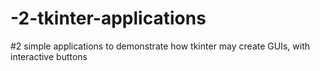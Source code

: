 # -2-tkinter-applications
#2 simple applications to demonstrate how tkinter may create GUIs, with interactive buttons
